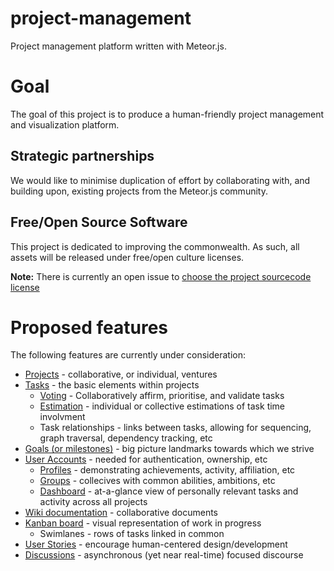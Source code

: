 # project-management
Project management platform written with Meteor.js.

# Goal
The goal of this project is to produce a human-friendly project management and visualization platform. 

## Strategic partnerships
We would like to minimise duplication of effort by collaborating with, and building upon, existing projects from the Meteor.js community.

## Free/Open Source Software
This project is dedicated to improving the commonwealth. As such, all assets will be released under free/open culture licenses.

**Note:** There is currently an open issue to [choose the project sourcecode license](https://github.com/meteorcrowd/project-management/issues/2)

# Proposed features
The following features are currently under consideration:

* [Projects](https://github.com/meteorcrowd/project-management/issues/22) - collaborative, or individual, ventures
* [Tasks](https://github.com/meteorcrowd/project-management/issues/18) - the basic elements within projects
  * [Voting](https://github.com/meteorcrowd/project-management/issues/13) - Collaboratively affirm, prioritise, and validate tasks
  * [Estimation](https://github.com/meteorcrowd/project-management/issues/30) - individual or collective estimations of task time involvment
  * Task relationships - links between tasks, allowing for sequencing, graph traversal, dependency tracking, etc
* [Goals (or milestones)](https://github.com/meteorcrowd/project-management/issues/23) - big picture landmarks towards which we strive
* [User Accounts](https://github.com/meteorcrowd/project-management/issues/24) - needed for authentication, ownership, etc
  * [Profiles](https://github.com/meteorcrowd/project-management/issues/25) - demonstrating achievements, activity, affiliation, etc 
  * [Groups](https://github.com/meteorcrowd/project-management/issues/26) - collecives with common abilities, ambitions, etc
  * [Dashboard](https://github.com/meteorcrowd/project-management/issues/29) - at-a-glance view of personally relevant tasks and activity across all projects
* [Wiki documentation](https://github.com/meteorcrowd/project-management/issues/27) - collaborative documents
* [Kanban board](https://github.com/meteorcrowd/project-management/issues/11) - visual representation of work in progress
  * Swimlanes - rows of tasks linked in common
* [User Stories](https://github.com/meteorcrowd/project-management/issues/28) - encourage human-centered design/development
* [Discussions](https://github.com/meteorcrowd/project-management/issues/14) - asynchronous (yet near real-time) focused discourse
